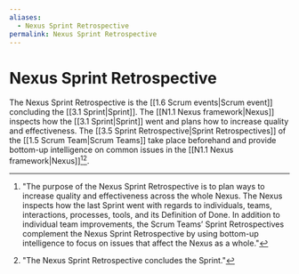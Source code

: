```yaml
---
aliases:
  - Nexus Sprint Retrospective
permalink: Nexus Sprint Retrospective
---
```

# Nexus Sprint Retrospective

The Nexus Sprint Retrospective is the [[1.6 Scrum events|Scrum event]] concluding the [[3.1 Sprint|Sprint]]. The [[N1.1 Nexus framework|Nexus]] inspects how the [[3.1 Sprint|Sprint]] went and plans how to increase quality and effectiveness. The [[3.5 Sprint Retrospective|Sprint Retrospectives]] of the [[1.5 Scrum Team|Scrum Teams]] take place beforehand and provide bottom-up intelligence on common issues in the [[N1.1 Nexus framework|Nexus]][^purpose-nexus-retrospective][^nexus-retrospective-concludes-sprint].

[^purpose-nexus-retrospective]: "The purpose of the Nexus Sprint Retrospective is to plan ways to increase quality and effectiveness across the whole Nexus. The Nexus inspects how the last Sprint went with regards to individuals, teams, interactions, processes, tools, and its Definition of Done. In addition to individual team improvements, the Scrum Teams’ Sprint Retrospectives complement the Nexus Sprint Retrospective by using bottom-up intelligence to focus on issues that affect the Nexus as a whole."[^nexus-guide-2021]

[^nexus-retrospective-concludes-sprint]: "The Nexus Sprint Retrospective concludes the Sprint."[^nexus-guide-2021]

[^nexus-guide-2021]: [[N1.2 Nexus Guide|Nexus Guide (2021)]]

